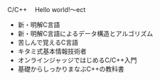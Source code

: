 C/C++　
Hello world!〜ect
- 新・明解C言語
- 新・明解C言語によるデータ構造とアルゴリズム
- 苦しんで覚えるC言語
- キタミ式基本情報技術者
- オンラインジャッジではじめるC/C++入門
- 基礎からしっかりまなぶC++の教科書
